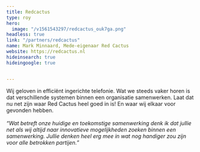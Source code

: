 ```yaml
---
title: Redcactus
type: roy
hero:
  image: "/v1561543297/redcactus_ouk7ga.png"
headless: true
link: "/partners/redcactus"
name: Mark Minnaard, Mede-eigenaar Red Cactus
website: https://redcactus.nl
hideinsearch: true
hideingoogle: true


---
```

Wij geloven in efficiënt ingerichte telefonie. Wat we steeds vaker horen is dat verschillende systemen binnen een organisatie samenwerken. Laat dat nu net zijn waar Red Cactus heel goed in is! En waar wij elkaar voor gevonden hebben.
<br><br>
<i>“Wat betreft onze huidige en toekomstige samenwerking denk ik dat jullie net als wij altijd naar innovatieve mogelijkheden zoeken binnen een samenwerking. Jullie denken heel erg mee in wat nog handiger zou zijn voor alle betrokken partijen.”</i>
